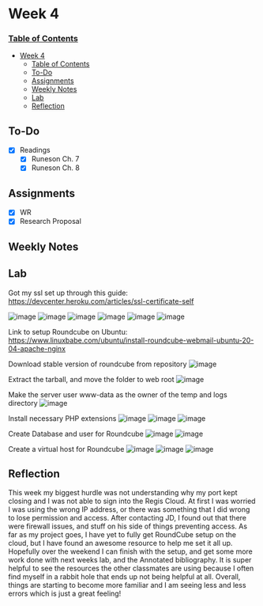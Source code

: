 
# Week 4
### [Table of Contents](https://github.com/andydhpkp/MSSE-695-SE-RD/blob/78b92f0f7c8991dc647ac5e7e3b2396296b2f7f4/Field-Journal/Table-of-Contents.md)
- [Week 4](#week-4)
    - [Table of Contents](#table-of-contents)
  - [To-Do](#to-do)
  - [Assignments](#assignments)
  - [Weekly Notes](#weekly-notes)
  - [Lab](#lab)
  - [Reflection](#reflection)

## To-Do
- [x] Readings
  - [x] Runeson Ch. 7
  - [x] Runeson Ch. 8

## Assignments
- [x] WR
- [x] Research Proposal
## Weekly Notes
## Lab
Got my ssl set up through this guide: https://devcenter.heroku.com/articles/ssl-certificate-self

![image](../Field-Journal/images/Lab5/1.png)
![image](../Field-Journal/images/Lab5/2.png)
![image](../Field-Journal/images/Lab5/3.png)
![image](../Field-Journal/images/Lab5/4.png)
![image](../Field-Journal/images/Lab5/5.png)
![image](../Field-Journal/images/Lab5/6.png)

Link to setup Roundcube on Ubuntu: https://www.linuxbabe.com/ubuntu/install-roundcube-webmail-ubuntu-20-04-apache-nginx

Download stable version of roundcube from repository
![image](../Field-Journal/images/Lab5/7.png)

Extract the tarball, and move the folder to web root
![image](../Field-Journal/images/Lab5/8.png)

Make the server user www-data as the owner of the temp and logs directory
![image](../Field-Journal/images/Lab5/9.png)

Install necessary PHP extensions
![image](../Field-Journal/images/Lab5/10.png)
![image](../Field-Journal/images/Lab5/11.png)
![image](../Field-Journal/images/Lab5/12.png)

Create Database and user for Roundcube
![image](../Field-Journal/images/Lab5/13.png)
![image](../Field-Journal/images/Lab5/14.png)

Create a virtual host for Roundcube
![image](../Field-Journal/images/Lab5/15.png)
![image](../Field-Journal/images/Lab5/16.png)
![image](../Field-Journal/images/Lab5/17.png)


## Reflection
This week my biggest hurdle was not understanding why my port kept closing and I was not able to sign into the Regis Cloud. At first I was worried I was using the wrong IP address, or there was something that I did wrong to lose permission and access. After contacting JD, I found out that there were firewall issues, and stuff on his side of things preventing access. As far as my project goes, I have yet to fully get RoundCube setup on the cloud, but I have found an awesome resource to help me set it all up. Hopefully over the weekend I can finish with the setup, and get some more work done with next weeks lab, and the Annotated bibliography. It is super helpful to see the resources the other classmates are using because I often find myself in a rabbit hole that ends up not being helpful at all. Overall, things are starting to become more familiar and I am seeing less and less errors which is just a great feeling!
